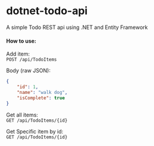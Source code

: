 # dotnet-todo-api
A simple Todo REST api using .NET and Entity Framework

#### How to use:

Add item:  
`POST /api/TodoItems`  

Body (raw JSON):  
```json
{
    "id": 1,
    "name": "walk dog",
    "isComplete": true
}
```

Get all items:  
`GET /api/TodoItems/{id}`

Get Specific item by id:  
`GET /api/TodoItems/{id}`
